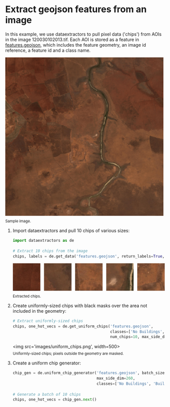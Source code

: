 # Extract geojson features from an image

In this example, we use dataextractors to pull pixel data ('chips') from AOIs in the image 120030102013.tif. Each AOI is stored as a feature in [features.geojson](https://github.com/PlatformStories/dataextractors/blob/master/example/features.geojson), which includes the feature geometry, an image id reference, a feature id and a class name.

<img src='images/img.png' width=500>   
<sub>Sample image.</sub>

1. Import dataextractors and pull 10 chips of various sizes:

    ```python
    import dataextractors as de

    # Extract 10 chips from the image
    chips, labels = de.get_data('features.geojson', return_labels=True, num_chips=10)
    ```

    <img src='images/chips.png' width=700>  
    <sub>Extracted chips.</sub>

2. Create uniformly-sized chips with black masks over the area not included in the geometry:

    ```python
    # Extract uniformly-sized chips
    chips, one_hot_vecs = de.get_uniform_chips('features.geojson',
                                               classes=['No Buildings', 'Buildings'],
                                               num_chips=10, max_side_dim=260)
    ```

    <img src='images/uniform_chips.png', width=500>  
    <sub>Uniformly-sized chips; pixels outside the geometry are masked.</sub>

3. Create a uniform chip generator:

    ```python
    chip_gen = de.uniform_chip_generator('features.geojson', batch_size=10,
                                         max_side_dim=260,
                                         classes=['No Buildings', 'Buildings'])

    # Generate a batch of 10 chips
    chips, one_hot_vecs = chip_gen.next()
    ```
